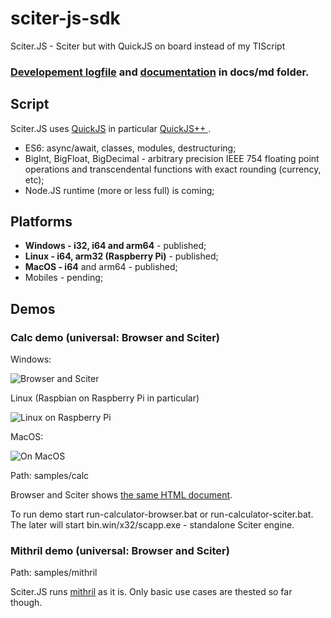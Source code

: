 # sciter-js-sdk
Sciter.JS - Sciter but with QuickJS on board instead of my TIScript

### [Developement logfile](logfile.md) and [documentation](docs/md/index.md) in docs/md folder.

## Script

Sciter.JS uses [QuickJS](https://bellard.org/quickjs/) in particular [QuickJS++ ](https://github.com/c-smile/quickjspp).

* ES6: async/await, classes, modules, destructuring;
* BigInt, BigFloat, BigDecimal - arbitrary precision IEEE 754 floating point operations and transcendental functions with exact rounding (currency, etc);
* Node.JS runtime (more or less full) is coming; 

## Platforms

* **Windows - i32, i64 and arm64** - published;
* **Linux - i64, arm32 (Raspberry Pi)** - published;
* **MacOS - i64** and arm64 - published;
* Mobiles - pending;

## Demos

### Calc demo (universal: Browser and Sciter)

Windows:

![Browser and Sciter](https://sciter.com/wp-content/uploads/2020/10/Sciter.JS.Calc_-e1602390091709.png)

Linux (Raspbian on Raspberry Pi in particular)

![Linux on Raspberry Pi](https://sciter.com/wp-content/uploads/2020/10/sjs-rpi.png)

MacOS:

![On MacOS](https://sciter.com/wp-content/uploads/2021/11/calc-macos.png)


Path: samples/calc

Browser and Sciter shows [the same HTML document](https://github.com/c-smile/sciter-js-sdk/blob/main/samples/calc/index.html).

To run demo start run-calculator-browser.bat or run-calculator-sciter.bat. The later will start bin.win/x32/scapp.exe - standalone Sciter engine.

### Mithril demo (universal: Browser and Sciter)

Path: samples/mithril

Sciter.JS runs [mithril](https://mithril.js.org) as it is. Only basic use cases are thested so far though.
